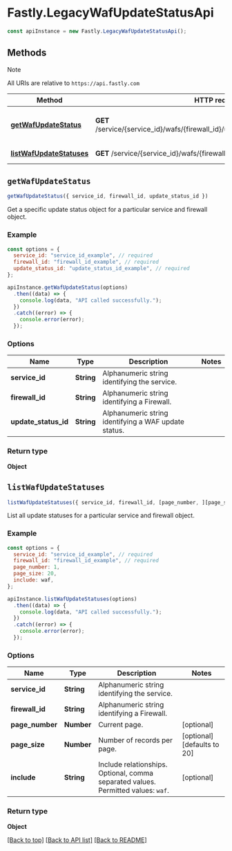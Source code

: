 # Fastly.LegacyWafUpdateStatusApi

```javascript
const apiInstance = new Fastly.LegacyWafUpdateStatusApi();
```
## Methods

> [!NOTE]
> All URIs are relative to `https://api.fastly.com`

Method | HTTP request | Description
------ | ------------ | -----------
[**getWafUpdateStatus**](LegacyWafUpdateStatusApi.md#getWafUpdateStatus) | **GET** /service/{service_id}/wafs/{firewall_id}/update_statuses/{update_status_id} | Get the status of a WAF update
[**listWafUpdateStatuses**](LegacyWafUpdateStatusApi.md#listWafUpdateStatuses) | **GET** /service/{service_id}/wafs/{firewall_id}/update_statuses | List update statuses


## `getWafUpdateStatus`

```javascript
getWafUpdateStatus({ service_id, firewall_id, update_status_id })
```

Get a specific update status object for a particular service and firewall object.

### Example

```javascript
const options = {
  service_id: "service_id_example", // required
  firewall_id: "firewall_id_example", // required
  update_status_id: "update_status_id_example", // required
};

apiInstance.getWafUpdateStatus(options)
  .then((data) => {
    console.log(data, "API called successfully.");
  })
  .catch((error) => {
    console.error(error);
  });
```

### Options

Name | Type | Description  | Notes
------------- | ------------- | ------------- | -------------
**service_id** | **String** | Alphanumeric string identifying the service. |
**firewall_id** | **String** | Alphanumeric string identifying a Firewall. |
**update_status_id** | **String** | Alphanumeric string identifying a WAF update status. |

### Return type

**Object**


## `listWafUpdateStatuses`

```javascript
listWafUpdateStatuses({ service_id, firewall_id, [page_number, ][page_size, ][include] })
```

List all update statuses for a particular service and firewall object.

### Example

```javascript
const options = {
  service_id: "service_id_example", // required
  firewall_id: "firewall_id_example", // required
  page_number: 1,
  page_size: 20,
  include: waf,
};

apiInstance.listWafUpdateStatuses(options)
  .then((data) => {
    console.log(data, "API called successfully.");
  })
  .catch((error) => {
    console.error(error);
  });
```

### Options

Name | Type | Description  | Notes
------------- | ------------- | ------------- | -------------
**service_id** | **String** | Alphanumeric string identifying the service. |
**firewall_id** | **String** | Alphanumeric string identifying a Firewall. |
**page_number** | **Number** | Current page. | [optional]
**page_size** | **Number** | Number of records per page. | [optional] [defaults to 20]
**include** | **String** | Include relationships. Optional, comma separated values. Permitted values: `waf`.  | [optional]

### Return type

**Object**


[[Back to top]](#) [[Back to API list]](../../README.md#endpoints)
[[Back to README]](../../README.md)
